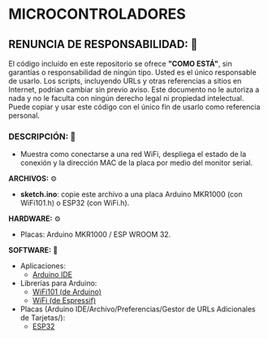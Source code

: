 
# MICROCONTROLADORES

## RENUNCIA DE RESPONSABILIDAD: 📢
El código incluído en este repositorio se ofrece **"COMO ESTÁ"**, sin garantías o responsabilidad de ningún tipo. Usted es el único responsable de usarlo. Los scripts, incluyendo URLs y otras referencias a sitios en Internet, podrían cambiar sin previo aviso. Este documento no le autoriza a nada y no le faculta con ningún derecho legal ni propiedad intelectual. Puede copiar y usar este código con el único fin de usarlo como referencia personal.

### DESCRIPCIÓN: 🚀
- Muestra como conectarse a una red WiFi, despliega el estado de la conexión y la dirección MAC de la placa por medio del monitor serial.

**ARCHIVOS:** ⚙
- **sketch.ino**: copie este archivo a una placa Arduino MKR1000 (con WiFi101.h) o ESP32 (con WiFi.h).

**HARDWARE:** ⚙
- Placas: Arduino MKR1000 / ESP WROOM 32.

**SOFTWARE:** 💾
- Aplicaciones:
    + [Arduino IDE](https://www.arduino.cc/en/main/software/)
- Librerías para Arduino:
    + [WiFi101 (de Arduino)](https://github.com/arduino-libraries/WiFi101)
    + [WiFi (de Espressif)](https://github.com/espressif/arduino-esp32/tree/master/libraries/WiFi)
- Placas (Arduino IDE/Archivo/Preferencias/Gestor de URLs Adicionales de Tarjetas/):
    + [ESP32](http://dl.espressif.com/dl/package_esp32_index.json)
